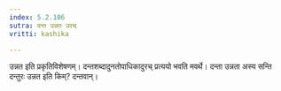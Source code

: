 ```yaml
---
index: 5.2.106
sutra: दन्त उन्नत उरच्
vritti: kashika

---
```

उन्नत इति प्रकृतिविशेषणम्। दन्तशब्दादुनतोपाधिकादुरच् प्रत्ययो भवति मवर्थे। दन्ता उन्नता अस्य सन्ति दन्तुरः उन्नत इति किम्? दन्तवान्।